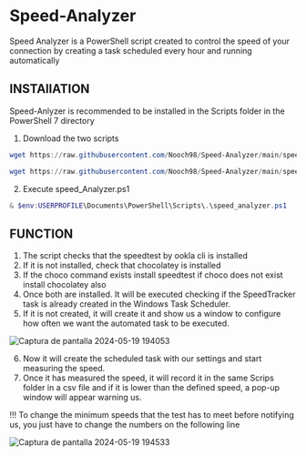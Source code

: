 # Speed-Analyzer
Speed ​​Analyzer is a PowerShell script created to control the speed of your connection by creating a task scheduled every hour and running automatically

## INSTAllATION
Speed-Anlyzer is recommended to be installed in the Scripts folder in the PowerShell 7 directory

1. Download the two scripts

```PowerShell
wget https://raw.githubusercontent.com/Nooch98/Speed-Analyzer/main/speed_analyzer.ps1
```

```PowerShell
wget https://raw.githubusercontent.com/Nooch98/Speed-Analyzer/main/speed_analyzer_uninstall.ps1
```

2. Execute speed_Analyzer.ps1

```PowerShell
& $env:USERPROFILE\Documents\PowerShell\Scripts\.\speed_analyzer.ps1
```

## FUNCTION
1. The script checks that the speedtest by ookla cli is installed
2. If it is not installed, check that chocolatey is installed
3. If the choco command exists install speedtest if choco does not exist install chocolatey also
4. Once both are installed. It will be executed checking if the Speed ​​Tracker task is already created in the Windows Task Scheduler.
5. If it is not created, it will create it and show us a window to configure how often we want the automated task to be executed.

![Captura de pantalla 2024-05-19 194053](https://github.com/Nooch98/Speed-Analyzer/assets/73700510/e1f69a84-6fba-4fd2-a56e-1e736fa698ec)

6. Now it will create the scheduled task with our settings and start measuring the speed.
7. Once it has measured the speed, it will record it in the same Scrips folder in a csv file and if it is lower than the defined speed, a pop-up window will appear warning us.

!!! To change the minimum speeds that the test has to meet before notifying us, you just have to change the numbers on the following line

![Captura de pantalla 2024-05-19 194533](https://github.com/Nooch98/Speed-Analyzer/assets/73700510/ca147517-bac3-4c0e-b166-4c85dfd30f57)

